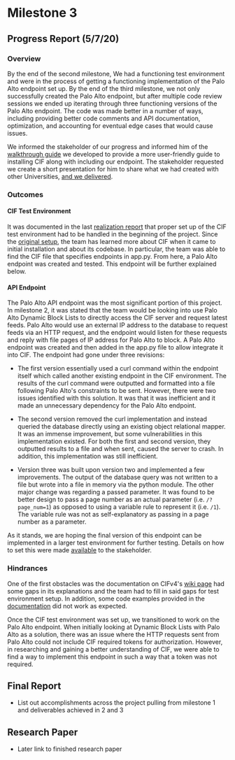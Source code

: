 # Milestone 3

## Progress Report (5/7/20)

### Overview

By the end of the second milestone, We had a functioning test environment and were in the process of getting a functioning implementation of the Palo Alto endpoint set up.  By the end of the third milestone, we not only successfully created the Palo Alto endpoint, but after multiple code review sessions we ended up iterating through three functioning versions of the Palo Alto endpoint. The code was made better in a number of ways, including providing better code comments and API documentation, optimization, and accounting for eventual edge cases that would cause issues. 

We informed the stakeholder of our progress and informed him of the [walkthrough guide](https://github.com/neil-unomaha/CIF_CYBR_8950/blob/master/cif-install-walkthrough.md) we developed to provide a more user-friendly guide to installing CIF along with including our endpoint.   The stakeholder requested we create a short presentation for him to share what we had created with other Universities, [and we delivered](https://app.vidgrid.com/view/8JmGblYqwkXE/?sr=0sOkk6).

### Outcomes

#### CIF Test Environment

It was documented in the last [realization report](https://github.com/neil-unomaha/CIF_CYBR_8950/blob/master/Milestone_2.md#project-realizationn) that proper set up of the CIF test environment had to be handled in the beginning of the project. Since the [original setup](https://github.com/neil-unomaha/CIF_CYBR_8950/blob/master/Milestone_2.md#Environment-Setup-and-Hardships), the team has learned more about CIF when it came to initial installation and about its codebase. In particular, the team was able to find the CIF file that specifies endpoints in app.py. From here, a Palo Alto endpoint was created and tested. This endpoint will be further explained below.

#### API Endpoint

The Palo Alto API endpoint was the most significant portion of this project. In milestone 2, it was stated that the team would be looking into use Palo Alto Dynamic Block Lists to directly access the CIF server and request latest feeds. Palo Alto would use an external IP address to the database to request feeds via an HTTP request, and the endpoint would listen for these requests and reply with file pages of IP address for Palo Alto to block. A Palo Alto endpoint was created and then added in the app.py file to allow integrate it into CIF. The endpoint had gone under three revisions:

* The first version essentially used a curl command within the endpoint itself which called another existing endpoint in the CIF environment. The results of the curl command were outputted and formatted into a file following Palo Alto's constraints to be sent. However, there were two issues identified with this solution. It was that it was inefficient and it made an unnecessary dependency for the Palo Alto endpoint.

* The second version removed the curl implementation and instead queried the database directly using an existing object relational mapper. It was an immense improvement, but some vulnerabilities in this implementation existed. For both the first and second version, they outputted results to a file and when sent, caused the server to crash. In addition, this implementation was still inefficient.

* Version three was built upon version two and implemented a few improvements. The output of the database query was not written to a file but wrote into a file in memory via the python module. The other major change was regarding a passed parameter. It was found to be better design to pass a page number as an actual parameter (i.e. `/?page_num=1`) as opposed to using a variable rule to represent it (i.e. `/1`). The variable rule was not as self-explanatory as passing in a page number as a parameter.

As it stands, we are hoping the final version of this endpoint can be implemented in a larger test environment for further testing. Details on how to set this were made [available](https://github.com/neil-unomaha/CIF_CYBR_8950/blob/master/cif-install-walkthrough.md) to the stakeholder.

### Hindrances

One of the first obstacles was the documentation on CIFv4's [wiki page](https://github.com/csirtgadgets/cifsdk-v4-py/wiki) had some gaps in its explanations and the team had to fill in said gaps for test environment setup. In addition, some code examples provided in the [documentation](https://github.com/csirtgadgets/verbose-robot/wiki/Introducing-the-CIF-client) did not work as expected.

Once the CIF test environment was set up, we transitioned to work on the Palo Alto endpoint. When initially looking at Dynamic Block Lists with Palo Alto as a solution, there was an issue where the HTTP requests sent from Palo Alto could not include CIF required tokens for authorization. However, in researching and gaining a better understanding of CIF, we were able to find a way to implement this endpoint in such a way that a token was not required.

## Final Report

* List out accomplishments across the project pulling from milestone 1 and deliverables achieved in 2 and 3

## Research Paper

* Later link to finished research paper
